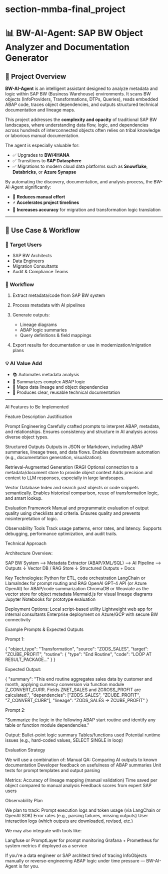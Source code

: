 # section-mmba-final_project
# 📊 BW-AI-Agent: SAP BW Object Analyzer and Documentation Generator

## 🚀 Project Overview

**BW-AI-Agent** is an intelligent assistant designed to analyze metadata and logic within SAP BW (Business Warehouse) environments. It scans BW objects (InfoProviders, Transformations, DTPs, Queries), reads embedded ABAP code, traces object dependencies, and outputs structured technical documentation and lineage maps.

This project addresses the **complexity and opacity** of traditional SAP BW landscapes, where understanding data flow, logic, and dependencies across hundreds of interconnected objects often relies on tribal knowledge or laborious manual documentation.

The agent is especially valuable for:

* ✅ Upgrades to **BW/4HANA**
* ✅ Transitions to **SAP Datasphere**
* ✅ Migrations to modern cloud data platforms such as **Snowflake**, **Databricks**, or **Azure Synapse**

By automating the discovery, documentation, and analysis process, the BW-AI-Agent significantly:

* 🔄 **Reduces manual effort**
* ⚡ **Accelerates project timelines**
* 🎯 **Increases accuracy** for migration and transformation logic translation

---

## 🧩 Use Case & Workflow

### 👥 Target Users

* SAP BW Architects
* Data Engineers
* Migration Consultants
* Audit & Compliance Teams

### 🔁 Workflow

1. Extract metadata/code from SAP BW system
2. Process metadata with AI pipelines
3. Generate outputs:

   * Lineage diagrams
   * ABAP logic summaries
   * Query definitions & field mappings
4. Export results for documentation or use in modernization/migration plans

### 💡 AI Value Add

* 📚 Automates metadata analysis
* 🧠 Summarizes complex ABAP logic
* 🔗 Maps data lineage and object dependencies
* 📝 Produces clear, reusable technical documentation

---

AI Features to Be Implemented

Feature												Description																					Justification

Prompt Engineering									Carefully crafted prompts to interpret ABAP, metadata, and relationships.					Ensures consistency and structure in AI analysis across diverse object types.

Structured Outputs									Outputs in JSON or Markdown, including ABAP summaries, lineage trees, and data flows.		Enables downstream automation (e.g., documentation generation, visualization).

Retrieval-Augmented Generation (RAG)				Optional connection to a metadata/document store to provide object context 					Adds precision and context to LLM responses, especially in large landscapes.

Vector Database										Index and search past objects or code snippets semantically.								Enables historical comparison, reuse of transformation logic, and smart lookup.

Evaluation Framework								Manual and programmatic evaluation of output quality using checklists and criteria.			Ensures quality and prevents misinterpretation of logic.

Observability Tools 								Track usage patterns, error rates, and latency.												Supports debugging, performance optimization, and audit trails.


Technical Approach

Architecture Overview:

SAP BW System  -->  Metadata Extractor (ABAP/XML/SQL)  -->  AI Pipeline  -->  Outputs
                                                           ↓
                                                 Vector DB / RAG Store
                                                           ↓
                                                   Structured Outputs + Docs


Key Technologies:
	Python for ETL, code orchestration
	LangChain or LlamaIndex for prompt routing and RAG
	OpenAI GPT-4 API (or Azure OpenAI) for ABAP/code summarization
	ChromaDB or Weaviate as the vector store for object metadata
	Mermaid.js for visual lineage diagrams
	Jupyter Notebooks for prototype evaluation

Deployment Options:
	Local script-based utility
	Lightweight web app for internal consultants
	Enterprise deployment on Azure/GCP with secure BW connectivity

Example Prompts & Expected Outputs

Prompt 1:

{
  "object_type": "Transformation",
  "source": "ZODS_SALES",
  "target": "ZCUBE_PROFIT",
  "routine": {
    "type": "End Routine",
    "code": "LOOP AT RESULT_PACKAGE..."
  }
}

Expected Output:

{
  "summary": "This end routine aggregates sales data by customer and month, applying currency conversion via function module Z_CONVERT_CURR. Fields ZNET_SALES and ZGROSS_PROFIT are calculated.",
  "dependencies": ["ZODS_SALES", "ZCUBE_PROFIT", "Z_CONVERT_CURR"],
  "lineage": "ZODS_SALES → ZCUBE_PROFIT"
}

Prompt 2:

"Summarize the logic in the following ABAP start routine and identify any table or function module dependencies."

Output:
	Bullet-point logic summary
	Tables/functions used
	Potential runtime issues (e.g., hard-coded values, SELECT SINGLE in loop)

Evaluation Strategy

We will use a combination of:
	Manual QA: Comparing AI outputs to known documentation
	Developer feedback on usefulness of ABAP summaries
	Unit tests for prompt templates and output parsing

Metrics:
	Accuracy of lineage mapping (manual validation)
	Time saved per object compared to manual analysis
	Feedback scores from expert SAP users

Observability Plan

We plan to track:
	Prompt execution logs and token usage (via LangChain or OpenAI SDK)
	Error rates (e.g., parsing failures, missing outputs)
	User interaction logs (which outputs are downloaded, revised, etc.)

We may also integrate with tools like:

Langfuse or PromptLayer for prompt monitoring
Grafana + Prometheus for system metrics if deployed as a service

If you're a data engineer or SAP architect tired of tracing InfoObjects manually or reverse-engineering ABAP logic under time pressure — BW-AI-Agent is for you.
